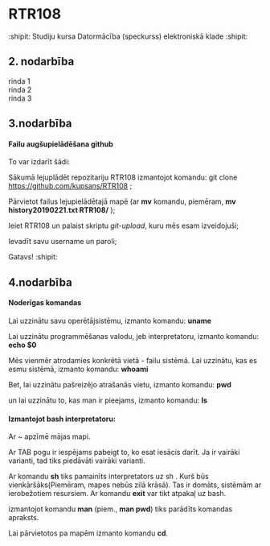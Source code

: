 # RTR108
:shipit: Studiju kursa Datormācība (speckurss) elektroniskā klade :shipit:
## 2. nodarbība
rinda 1   
rinda 2   
rinda 3  
## 3.nodarbība

#### Failu augšupielādēšana github
To var izdarīt šādi:

Sākumā lejuplādēt repozitariju RTR108 izmantojot komandu: git clone https://github.com/kupsans/RTR108 ;

Pārvietot failus lejupielādētajā mapē (ar **mv** komandu, piemēram, **mv history20190221.txt RTR108/** );

Ieiet RTR108 un palaist skriptu _git-upload_, kuru mēs esam izveidojuši;

Ievadīt savu username un paroli;

Gatavs! :shipit:


## 4.nodarbība

#### Noderīgas komandas
Lai uzzinātu savu operētājsistēmu, izmanto komandu: **uname**

Lai uzzinātu programmēšanas valodu, jeb interpretatoru, izmanto komandu: **echo $0** 

Mēs vienmēr atrodamies konkrētā vietā - failu sistēmā.
Lai uzzinātu, kas es esmu sistēmā, izmanto komandu: **whoami**

Bet, lai uzzinātu pašreizējo atrašanās vietu, izmanto komandu: **pwd**

un lai uzzinātu to, kas man ir pieejams, izmanto komandu: **ls**
 
#### Izmantojot bash interpretatoru:
Ar ~ apzīmē mājas mapi.

Ar TAB pogu ir iespējams pabeigt to, ko esat iesācis darīt. Ja ir vairāki varianti, tad 
tiks piedāvāti vairāki varianti. 

Ar komandu  **sh** tiks pamainīts interpretators uz sh . Kurš būs vienkāršāks(Piemēram,
mapes nebūs zilā krāsā). Tas ir domāts, sistēmām ar ierobežotiem resursiem. 
Ar komandu **exit** var tikt atpakaļ uz bash. 

izmantojot komandu **man** (piem., **man pwd**) tiks parādīts komandas apraksts.

Lai pārvietotos pa mapēm izmanto komandu **cd**. 
